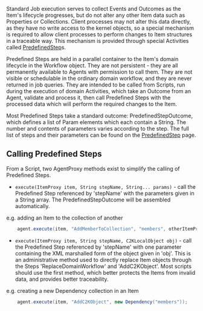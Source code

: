 Standard Job execution serves to collect Events and Outcomes as the Item's lifecycle progresses, but do not alter any other Item data such as Properties or Collections. Client processes may not alter this data directly, as they have no write access to the kernel objects, so a special mechanism is required to allow client processes to perform changes to Item structures in a traceable way. This mechanism is provided through special Activities called [PredefinedStep](../PredefinedStep)s.

Predefined Steps are held in a parallel container to the Item's domain lifecycle in the Workflow object. They are not persistent - they are all permanently available to Agents with permission to call them. They are not visible or schedulable in the ordinary domain workflow, and they are never returned in job queries. They are intended to be called from Scripts, run during the execution of domain Activities, which take an Outcome from an Agent, validate and process it, then call Predefined Steps with the processed data which will perform the required changes to the Item.

Most Predefined Steps take a standard outcome: PredefinedStepOutcome, which defines a list of Param elements which each contain a String. The number and contents of parameters varies according to the step. The full list of steps and their parameters can be found on the [PredefinedStep](../PredefinedStep) page. 

## Calling Predefined Steps

From a Script, two AgentProxy methods exist to simplify the calling of Predefined Steps.

* `execute(ItemProxy item, String stepName, String... params)` - call the Predefined Step referenced by 'stepName' with the parameters given in a String array. The PredefinedStepOutcome will be assembled automatically.

e.g. adding an Item to the collection of another

```java
	agent.execute(item, "AddMemberToCollection", "members", otherItemProxy.getPath().getUUID());
```
* `execute(ItemProxy item, String stepName, C2KLocalObject obj)` - call the Predefined Step referenced by 'stepName' with one parameter containing the XML marshalled form of the object given in 'obj'. This is an administrative method used to directly replace Item objects through the Steps 'ReplaceDomainWorkflow' and 'AddC2KObject'. Most scripts should use the first method, which better protects the Items from invalid data, and provides better traceability.

e.g. creating a new Dependency collection in an Item

```java
	agent.execute(item, "AddC2KObject", new Dependency("members"));
```